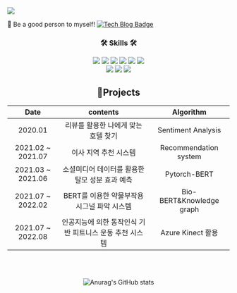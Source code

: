 <!--
- 🔭 I’m currently working on ...
- 🌱 I’m currently learning ...
- 👯 I’m looking to collaborate on ...
- 🤔 I’m looking for help with ...
- 💬 Ask me about ...
- 📫 How to reach me: ...
- 😄 Pronouns: ...
- ⚡ Fun fact: ...
-->

<img src="https://capsule-render.vercel.app/api?type=waving&color=gradient&customColorList=2,3&height=240&section=header&text=ChaeYeon%20Lee&desc=Machine Learning and Development&fontSize=70&fontAlignY=38&descAlignY=50&descAlign=58" style="max-width: 100%"/>
 
  💬 Be a good person to myself! [![Tech Blog Badge](http://img.shields.io/badge/-naver%20blog-lightgreen?style=flat-square&logo=naver&link=https://blog.naver.com/chland23)](https://blog.naver.com/chland23)
  
  <div align = "center">
  <h3 align="center">🛠️ Skills 🛠️</h3>
  <img src="https://img.shields.io/badge/Python-3766AB?style=flat-square&logo=Python&logoColor=white"/>
  <img src="https://img.shields.io/badge/Java-007396?style=flat-square&logo=Java&logoColor=white"/>
  <img src="https://img.shields.io/badge/C-A8B9CC?style=flat-square&logo=C&logoColor=white"/>
  <img src="https://img.shields.io/badge/JavaScript-F7DF1E?style=flat-square&logo=JavaScript&logoColor=white"/></a>
  <img src="https://img.shields.io/badge/Linux-FCC624?style=flat-square&logo=Linux&logoColor=white"/>
  <img src="https://img.shields.io/badge/Red Hat-EE0000?style=flat-square&logo=RedHat&logoColor=white"/>
  <br/>
  <img src="https://img.shields.io/badge/CSS-1572B6?style=flat-square&logo=CSS3&logoColor=white"/></a>
  <img src="https://img.shields.io/badge/HTML5-E34F26?style=flat-square&logo=HTML5&logoColor=white"/></a>
  <img src="https://img.shields.io/badge/Mysql-4479A1?style=flat-square&logo=Mysql&Studio&logoColor=white"/></a
  </div>

## 🌱Projects
| **Date** | **contents** | **Algorithm** |
|:--------:|:--------:|:--------:|
| 2020.01 | 리뷰를 활용한 나에게 맞는 호텔 찾기 | Sentiment Analysis |
| 2021.02 ~ 2021.07 | 이사 지역 추천 시스템 | Recommendation system |
| 2021.03 ~ 2021.06 | 소셜미디어 데이터를 활용한 탈모 성분 효과 예측 | Pytorch-BERT |
| 2021.07 ~ 2022.02 | BERT를 이용한 약물부작용 시그널 파악 시스템 | Bio-BERT&Knowledge graph |
| 2021.07 ~ 2022.08 | 인공지능에 의한 동작인식 기반 피트니스 운동 추천 시스템 | Azure Kinect 활용 |
</br>
</br>

![Anurag's GitHub stats](https://github-readme-stats.vercel.app/api?username=LeeChaeY&show_icons=true&theme=merko)
